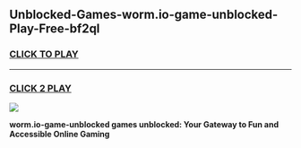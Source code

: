 
## Unblocked-Games-worm.io-game-unblocked-Play-Free-bf2ql
<h3>
<a href="https://premium76.site?title=worm.io-game-unblocked&ref=18A1">CLICK TO PLAY</a></h3>
<hr>

<h3>
<a href="https://premium76.site?title=worm.io-game-unblocked&ref=18A1">CLICK 2 PLAY</a>
  
</h3>

<a href="https://premium76.site?title=worm.io-game-unblocked&ref=18A1"><img src="https://clearcache.store/games.png"></a>


**worm.io-game-unblocked games unblocked: Your Gateway to Fun and Accessible Online Gaming**
